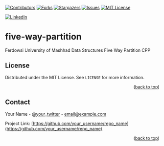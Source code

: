 <a name="readme-top"></a>


[![Contributors][contributors-shield]][contributors-url]
[![Forks][forks-shield]][forks-url]
[![Stargazers][stars-shield]][stars-url]
[![Issues][issues-shield]][issues-url]
[![MIT License][license-shield]][license-url]



[![LinkedIn][linkedin-shield]][javid-linkedin-url]

# five-way-partition

Ferdowsi University of Mashhad Data Structures Five Way Partition CPP


<!-- LICENSE -->
## License

Distributed under the MIT License. See `LICENSE` for more information.

<p align="right">(<a href="#readme-top">back to top</a>)</p>



<!-- CONTACT -->
## Contact

Your Name - [@your_twitter](https://twitter.com/your_username) - email@example.com

Project Link: [https://github.com/your_username/repo_name](https://github.com/your_username/repo_name)

<p align="right">(<a href="#readme-top">back to top</a>)</p>



<!-- MARKDOWN LINKS & IMAGES -->
<!-- https://www.markdownguide.org/basic-syntax/#reference-style-links -->
<!-- https://ileriayo.github.io/markdown-badges/ -->

<!-- Contributors -->
[contributors-shield]: https://img.shields.io/github/contributors/javidchaji/FUM-Data-Structures-Five-Way-Partition-CPP.svg?style=for-the-badge

[contributors-url]: https://github.com/javidchaji/FUM-Data-Structures-Five-Way-Partition-CPP/graphs/contributors

<!-- Forks -->
[forks-shield]: https://img.shields.io/github/forks/javidchaji/FUM-Data-Structures-Five-Way-Partition-CPP.svg?style=for-the-badge

[forks-url]: https://github.com/javidchaji/FUM-Data-Structures-Five-Way-Partition-CPP/network/members


<!-- Stars -->
[stars-shield]: https://img.shields.io/github/stars/javidchaji/FUM-Data-Structures-Five-Way-Partition-CPP.svg?style=for-the-badge

[stars-url]: https://github.com/javidchaji/FUM-Data-Structures-Five-Way-Partition-CPP/stargazers


<!-- Issues -->
[issues-shield]: https://img.shields.io/github/issues/javidchaji/FUM-Data-Structures-Five-Way-Partition-CPP.svg?style=for-the-badge

[issues-url]: https://github.com/javidchaji/FUM-Data-Structures-Five-Way-Partition-CPP/issues


<!-- License -->
[license-shield]: https://img.shields.io/github/license/javidchaji/FUM-Data-Structures-Five-Way-Partition-CPP.svg?style=for-the-badge

[license-url]: https://github.com/javidchaji/FUM-Data-Structures-Five-Way-Partition-CPP/blob/master/LICENSE


<!-- Linkedin -->
[linkedin-shield]: https://img.shields.io/badge/linkedin-%230077B5.svg?style=for-the-badge&logo=linkedin&logoColor=white

[javid-linkedin-url]: https://linkedin.com/in/javidchaji
